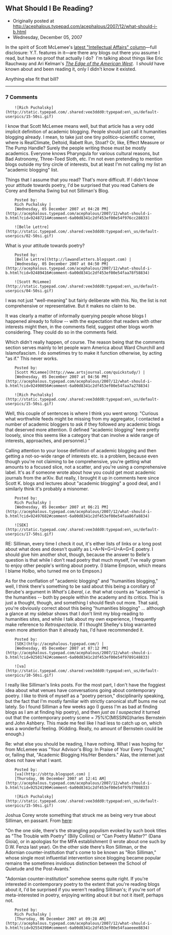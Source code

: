 ## What Should I Be Reading?

 * Originally posted at http://acephalous.typepad.com/acephalous/2007/12/what-should-i-b.html
 * Wednesday, December 05, 2007



In the spirit of Scott McLemee's [latest "Intellectual Affairs" column](http://www.insidehighered.com/views/2007/12/05/mclemee)—full disclosure: Y.T. features in it—are there any blogs out there you assume I read, but have no proof that actually I do?  I'm talking about things like Eric Rauchway and Ari Kelman's [_The Edge of the American West_](http://edgeofthewest.wordpress.com/).  I _should_ have known about and been reading it, only I didn't know it existed.  

Anything else fit that bill?

		

* * *

### 7 Comments 

		

                
[]()

	

		![Rich Puchalsky](http://static.typepad.com/.shared:vee3ddd0:typepad:en\_us/default-userpics/15-50si.gif)
	

	

		

I know that Scott McLemee means well, but that article has a very odd implicit definition of academic blogging.  People should just call it humanities blogging already.  I mean, to take just one tiny politico-scientific corner, where is RealClimate, Deltoid, Rabett Run, Stoat?  Or, like, Effect Measure or The Pump Handle?  Surely the people writing those must be mostly academics.  Everyone knows Pharyngula for various cultural reasons, but Bad Astronomy, Three-Toed Sloth, etc.  I'm not even pretending to mention blogs outside my tiny circle of interests, but at least I'm not calling my list an "academic blogging" list.

Things that I assume that you read?  That's more difficult.  If I didn't know your attitude towards poetry, I'd be surprised that you read Cahiers de Corey and Bemsha Swing but not Silliman's Blog.  

	

		Posted by:
		Rich Puchalsky |
		[Wednesday, 05 December 2007 at 04:28 PM](http://acephalous.typepad.com/acephalous/2007/12/what-should-i-b.html?cid=92487214#comment-6a00d8341c2df453ef00e54f976cc28833)

[]()

	

		![Belle Lettre](http://static.typepad.com/.shared:vee3ddd0:typepad:en\_us/default-userpics/02-50si.gif)
	

	

		

What is your attitude towards poetry?

	

		Posted by:
		[Belle Lettre](http://lawandletters.blogspot.com) |
		[Wednesday, 05 December 2007 at 04:50 PM](http://acephalous.typepad.com/acephalous/2007/12/what-should-i-b.html?cid=92489416#comment-6a00d8341c2df453ef00e54faa78f58834)

[]()

	

		![Scott McLemee](http://static.typepad.com/.shared:vee3ddd0:typepad:en\_us/default-userpics/04-50si.gif)
	

	

		

I was not just "well-meaning" but fairly deliberate with this. No, the list is not comprehensive or representative. But it makes no claim to be. 

It was clearly a matter of informally querying people whose blogs I happened already to follow -- with the expectation that readers with other interests might then, in the comments field, suggest other blogs worth considering. They could do so in the comments field. 

Which didn't really happen, of course. The reason being that the comments section serves mainly to let people warn America about Ward Churchill and Islamofascism. I do sometimes try to make it function otherwise, by acting "as if." This never works.  

	

		Posted by:
		[Scott McLemee](http://www.artsjournal.com/quickstudy/) |
		[Wednesday, 05 December 2007 at 04:56 PM](http://acephalous.typepad.com/acephalous/2007/12/what-should-i-b.html?cid=92490056#comment-6a00d8341c2df453ef00e54faa7a278834)

[]()

	

		![Rich Puchalsky](http://static.typepad.com/.shared:vee3ddd0:typepad:en\_us/default-userpics/15-50si.gif)
	

	

		

Well, this couple of sentences is where I think you went wrong: "Curious what worthwhile feeds might be missing from my aggregator, I contacted a number of academic bloggers to ask if they followed any academic blogs that deserved more attention. (I defined “academic blogging” here pretty loosely, since this seems like a category that can involve a wide range of interests, approaches, and personnel.) "

Calling attention to your loose definition of academic blogging and then getting a not-so-wide range of interests etc. is a problem, because even though you're not claiming to be comprehensive, you're getting what amounts to a focused slice, not a scatter, and you're using a comprehensive label.   It's as if someone wrote about how you could get most academic journals from the arXiv.  But really, I brought it up in comments here since Scott K. blogs and lectures about "academic blogging" a good deal, and I similarly think it's probably a misnomer. 

	

		Posted by:
		Rich Puchalsky |
		[Wednesday, 05 December 2007 at 06:21 PM](http://acephalous.typepad.com/acephalous/2007/12/what-should-i-b.html?cid=92497682#comment-6a00d8341c2df453ef00e54faa86fa8834)

[]()

	

		![SEK](http://static.typepad.com/.shared:vee3ddd0:typepad:en\_us/default-userpics/17-50si.gif)
	

	

		

RE: Silliman, every time I check it out, it's either lists of links or a long post about what does and doesn't qualify as L=A=N=G=U=A=G=E poetry.  I should give him another shot, though, because the answer to Belle's question is that while I don't read poetry that much myself, I've really grown to enjoy other people's writing about poetry.  (I blame Empson, which means I blame Holbo, who turned me on to Empson.)

As for the conflation of "academic blogging" and "humanities blogging," well, I think there's something to be said about this being a corollary of Berube's argument in _What's Liberal_, _i.e._ that what counts as "academia" is the humanities -- both by people within the academy and its critics.  This is just a thought, though, and something I should flesh out more.  That said, you're obviously correct about this being "humanities blogging" ... although a glance at my sidebar shows that I don't limit my blog-reading to humanities sites, and while I talk about my own experience, I frequently make reference to _Retrospectacle_.  If I thought Shelley's blog warranted even more attention than it already has, I'd have recommended it. 

	

		Posted by:
		[SEK](http://acephalous.typepad.com/) |
		[Wednesday, 05 December 2007 at 07:12 PM](http://acephalous.typepad.com/acephalous/2007/12/what-should-i-b.html?cid=92501742#comment-6a00d8341c2df453ef00e54f9789148833)

[]()

	

		![va](http://static.typepad.com/.shared:vee3ddd0:typepad:en\_us/default-userpics/10-50si.gif)
	

	

		

I really like Silliman's links posts. For the most part, I don't have the foggiest idea about what venues have conversations going about contemporary poetry. I like to think of myself as a "poetry person," disciplinarily speaking, but the fact that I'm mostly familiar with strictly canonical stuff bums me out lately. So I found Silliman a few weeks ago (I guess I'm as bad at finding blogs as I am at finding hip poetry), and then _just as I suspected_ it turned out that the contemporary poetry scene = 75%!C(MISSING)harles Bernstein and John Ashbery. This made me feel like I had less to catch up on, which was a wonderful feeling. (Kidding. Really, no amount of Bernstein could be enough.)

Re: what else you should be reading, I have nothing. What I was hoping for from McLemee was "Your Advisor's Blog: In Praise of Your Every Thought," or, failing that, "Academic Blogging His/Her Benders." Alas, the internet just does not have what I want.

	

		Posted by:
		[va](http://sbttp.blogspot.com) |
		[Thursday, 06 December 2007 at 12:41 AM](http://acephalous.typepad.com/acephalous/2007/12/what-should-i-b.html?cid=92524190#comment-6a00d8341c2df453ef00e54f97b7708833)

[]()

	

		![Rich Puchalsky](http://static.typepad.com/.shared:vee3ddd0:typepad:en\_us/default-userpics/15-50si.gif)
	

	

		

Joshua Corey wrote something that struck me as being very true about Silliman, en passant.  From [here](http://joshcorey.blogspot.com/2007/10/autonomous-me.html):

"On the one side, there's the strangling populism evoked by such book titles as "The Trouble with Poetry" (Billy Collins) or "Can Poetry Matter?" (Dana Gioia), or in apologias for the MFA establishment (I wrote about one such by D.W. Fenza last year). On the other side there's Ron Silliman, or the Adornian counter-institution that's come to be known as "Ron Silliman," whose single most influential intervention since blogging became popular remains the sometimes invidious distinction between the School of Quietude and the Post-Avants."

"Adornian counter-institution" somehow seems quite right.  If you're interested in contemporary poetry to the extent that you're reading blogs about it, I'd be surprised if you weren't reading Silliman's; if you're sort of meta-interested in poetry, enjoying writing about it but not it itself, perhaps not.

	

		Posted by:
		Rich Puchalsky |
		[Thursday, 06 December 2007 at 09:28 AM](http://acephalous.typepad.com/acephalous/2007/12/what-should-i-b.html?cid=92554398#comment-6a00d8341c2df453ef00e54faaeeee8834)

		

        